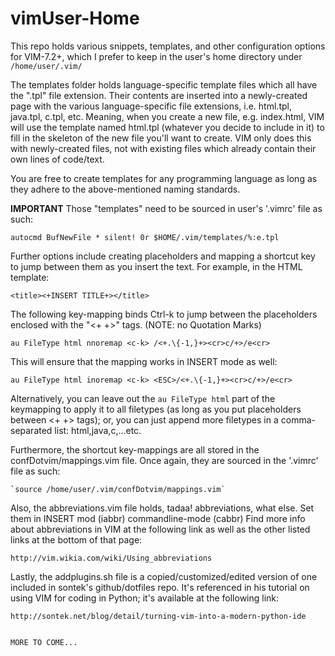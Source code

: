 vimUser-Home
============
This repo holds various snippets, templates, and other configuration options for VIM-7.2+,
which I prefer to keep in the user's home directory under `/home/user/.vim/`

The templates folder holds language-specific template files which all
have the ".tpl" file extension. Their contents are inserted into a
newly-created page with the various language-specific file extensions,
i.e. html.tpl, java.tpl, c.tpl, etc.
Meaning, when you create a new file, e.g. index.html, VIM will use
the template named html.tpl (whatever you decide to include in it) to fill in
the skeleton of the new file you'll want to create.  VIM only does this
with newly-created files, not with existing files which already contain
their own lines of code/text.

You are free to create templates
for any programming language as long as they adhere to the above-mentioned
naming standards.

**IMPORTANT**
Those "templates" need to be sourced in user's '.vimrc' file as such:

    autocmd BufNewFile * silent! 0r $HOME/.vim/templates/%:e.tpl

Further options include creating placeholders and mapping
a shortcut key to jump between them as you insert the text.
For example, in the HTML template:

    <title><+INSERT TITLE+></title>

The following key-mapping binds Ctrl-k to jump between the
placeholders enclosed with the "<+ +>" tags. (NOTE: no Quotation Marks)

    au FileType html nnoremap <c-k> /<+.\{-1,}+><cr>c/+>/e<cr>
    
This will ensure that the mapping works in INSERT mode as well:

    au FileType html inoremap <c-k> <ESC>/<+.\{-1,}+><cr>c/+>/e<cr>

Alternatively, you can leave out the `au FileType html` part of the
keymapping to apply it to all filetypes (as long as you put placeholders between <+ +> tags);
or, you can just append more filetypes in a comma-separated list: html,java,c,...etc.


Furthermore, the shortcut key-mappings are all stored in the confDotvim/mappings.vim file.
Once again, they are sourced in the '.vimrc' file as such:
    
    `source /home/user/.vim/confDotvim/mappings.vim`
    

Also, the abbreviations.vim file holds, tadaa! abbreviations, what else.
Set them in INSERT mod (iabbr) commandline-mode (cabbr)
  Find more info about abbreviations in VIM at the following link
  as well as the other listed links at the bottom of that page:
  
    http://vim.wikia.com/wiki/Using_abbreviations
  

Lastly, the addplugins.sh file is a copied/customized/edited version of
one included in sontek's github/dotfiles repo.  It's referenced in his
tutorial on using VIM for coding in Python; it's available
at the following link:

    http://sontek.net/blog/detail/turning-vim-into-a-modern-python-ide
    
    
    MORE TO COME...
